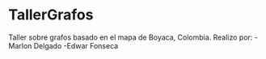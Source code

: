 # TallerGrafos
 Taller sobre grafos basado en el mapa de Boyaca, Colombia.
Realizo por:
-Marlon Delgado
-Edwar Fonseca

